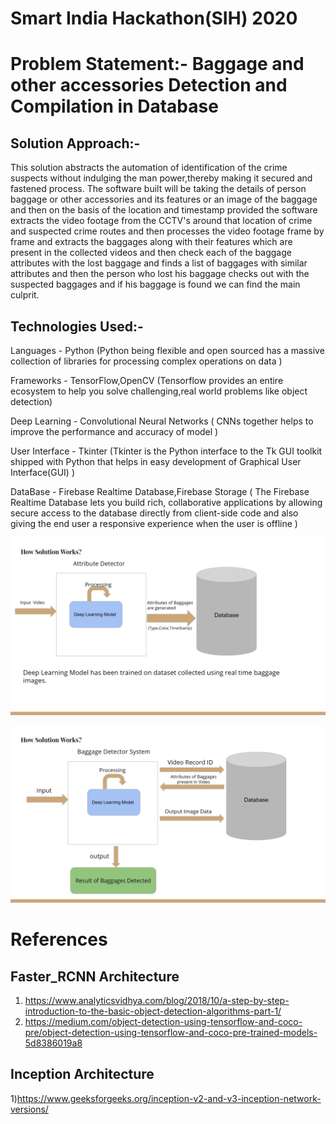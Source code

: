 # Smart India Hackathon(SIH) 2020

# Problem Statement:- Baggage and other accessories Detection and Compilation in Database

## Solution Approach:-
This solution abstracts the automation of identification of the crime suspects without indulging the man power,thereby making it secured and fastened process. The software built will be taking the details of person baggage or other accessories and its features or an image of the baggage and then on the basis of the location and timestamp provided the software extracts the video footage from the CCTV's around that location of crime and suspected crime routes and then processes the video footage frame by frame and extracts the baggages along with their features which are present in the collected videos and then check each of the baggage attributes with the lost baggage and finds a list of baggages with similar attributes and then the person who lost his baggage checks out with the suspected baggages and if his baggage is found we can find the main culprit.

## Technologies Used:-
Languages - Python (Python being flexible and open sourced has a massive collection of libraries for processing complex operations on data )

Frameworks - TensorFlow,OpenCV (Tensorflow provides an entire ecosystem to help you solve challenging,real world problems like object detection) 

Deep Learning - Convolutional Neural Networks ( CNNs together helps to improve the performance and accuracy of model )

User Interface - Tkinter (Tkinter is the Python interface to the Tk GUI toolkit shipped with Python that helps in easy development of Graphical User Interface(GUI) )

DataBase - Firebase Realtime Database,Firebase Storage ( The Firebase Realtime Database lets you build rich, collaborative applications by allowing secure access to the database directly from client-side code and also giving the end user a responsive experience when the user is offline )

![Image 1](https://github.com/Rajeswari525/SIH/blob/master/pic-1.png?raw=true)

![Image 2](https://github.com/Rajeswari525/SIH/blob/master/pic-2.png?raw=true)


# References
## Faster_RCNN Architecture
1) https://www.analyticsvidhya.com/blog/2018/10/a-step-by-step-introduction-to-the-basic-object-detection-algorithms-part-1/
2) https://medium.com/object-detection-using-tensorflow-and-coco-pre/object-detection-using-tensorflow-and-coco-pre-trained-models-5d8386019a8
## Inception Architecture
1)https://www.geeksforgeeks.org/inception-v2-and-v3-inception-network-versions/
